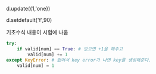 d.update({1,'one})

d.setdefault('f',90)

기초수식 내용이 시험에 나옴

```python
try:
    if valid[num] == True: # 있으면 +1을 해주고
    	valid[num] += 1
except KeyError: # 없어서 key error가 나면 key를 생성해준다.
	valid[num] = 1
```

